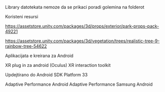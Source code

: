 Library datotekata nemoze da se prikaci poradi golemina na folderot

Koristeni resursi

https://assetstore.unity.com/packages/3d/props/exterior/park-props-pack-49221

https://assetstore.unity.com/packages/3d/vegetation/trees/realistic-tree-9-rainbow-tree-54622

Aplikacijata e kreirana za Android

XR plug in za android (Oculus)
XR interaction toolkit 

Updejtirano do Android SDK Platform 33

Adaptive Performance Android
Adaptive Performance Samsung Android
